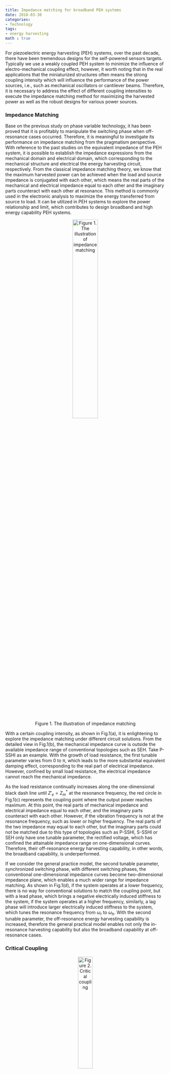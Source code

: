 ```yaml
---
title: Impedance matching for broadband PEH systems
date: 2018-03-30
categories:
- Technology
tags:
- energy harvesting
math : true
---
```


For piezoelectric energy harvesting (PEH) systems, over the past decade, there have been tremendous designs for the self-powered sensors targets. Typically we use a weakly coupled PEH system to minimize the influence of electro-mechanical coupling effect, however, it worth noting that in the real applications that the miniaturized structures often means the strong coupling intensity which will influence the performance of the power sources, i.e., such as mechanical oscillators or cantilever beams. Therefore, it is necessary to address the effect of different coupling intensities to execute the impedance matching method for maximizing the harvested power as well as the robust designs for various power sources. 



### Impedance Matching
Base on the previous study on phase variable technology, it has been proved that it is profitably to manipulate the switching phase when off-resonance cases occurred. Therefore, it is meaningful to investigate its performance on impedance matching from the pragmatism perspective. With reference to the past studies on the equivalent impedance of the PEH system, it is possible to establish the impedance expressions from the mechanical domain and electrical domain, which corresponding to the mechanical structure and electrical the energy harvesting circuit, respectively. From the classical impedance matching theory, we know that the maximum harvested power can be achieved when the load and source impedance is conjugated with each other, which means the real parts of the mechanical and electrical impedance equal to each other and the imaginary parts counteract with each other at resonance. This method is commonly used in the electronic analysis to maximize the energy transferred from source to load. It can be utilized in PEH systems to explore the power relationship and limit, which contributes to design broadband and high energy capability PEH systems.

<div align="center">    
<p><img src="https://s2.ax1x.com/2019/07/22/eiFoK1.jpg" alt="Figure 1. The illustration of impedance matching"  style="width:40%" />
<p>Figure 1. The illustration of impedance matching
</div>

With a certain coupling intensity, as shown in Fig.1(a), it is enlightening to explore the impedance matching under different circuit solutions. From the detailed view in Fig.1(b), the mechanical impedance curve is outside the available impedance range of conventional topologies such as SEH. Take P-SSHI as an example. With the growth of load resistance, the first tunable parameter varies from 0 to π, which leads to the more substantial equivalent damping effect, corresponding to the real part of electrical impedance. However, confined by small load resistance, the electrical impedance cannot reach the mechanical impedance.

As the load resistance continually increases along the one-dimensional black dash line until ${Z'_e} = Z_m^*$ at the resonance frequency, the red circle in Fig.1(c) represents the coupling point where the output power reaches maximum. At this point, the real parts of mechanical impedance and electrical impedance equal to each other, and the imaginary parts counteract with each other. However, if the vibration frequency is not at the resonance frequency, such as lower or higher frequency. The real parts of the two impedance may equal to each other, but the imaginary parts could not be matched due to this type of topologies such as P-SSHI, S-SSHI or SEH only have one tunable parameter, the rectified voltage, which has confined the attainable impedance range on one-dimensional curves. Therefore, their off-resonance energy harvesting capability, in other words, the broadband capability, is underperformed.

If we consider the general practice model, the second tunable parameter, synchronized switching phase, with different switching phases, the conventional one-dimensional impedance curves become two-dimensional impedance plane, which enables a much wider range for impedance matching. As shown in Fig.1(d), if the system operates at a lower frequency, there is no way for conventional solutions to match the coupling point, but with a lead phase, which brings a negative electrically induced stiffness to the system, if the system operates at a higher frequency, similarly, a lag phase will introduce larger electrically induced stiffness to the system, which tunes the resonance frequency from $\omega_r$  to  $\omega_h$. With the second tunable parameter, the off-resonance energy harvesting capability is increased, therefore the general practical model enables not only the in-resonance harvesting capability but also the broadband capability at off-resonance cases.


### Critical Coupling


<div align="center">    
    <p><img src="https://s2.ax1x.com/2019/07/22/eiF5vR.jpg" alt="Figure 2. Critical coupling"  style="width:30%" />
    <p>Figure 2. Critical coupling
</div>


One important feature of impedance matching is critical coupling for the selected circuit topologies, which means the minimum coupling intensity needed to reach the maximum output power. As shown in Fig.2, for PV-SSHI, the red line is tangent to the boundary of PV-SSHI at the coupling point. In order to determine its critical coupling intensity of PV-SSHI, firstly the effective coupling intensity is defined as  $K_e^2$ , then with the impedance matching relationship it can be derived that:

 
$${\frac{{2\left( {1 - \gamma } \right)}}{{\tilde \omega \pi \left( {1 + \gamma } \right)}}\left( {1 + \cos 2\varphi } \right) = \frac{{2{\zeta _m}}}{{k_c^2}}}\\
{1 + \sin 2\varphi  = \frac{{{{\tilde \omega }^2} - 1}}{{k_c^2}}}$$
 

With the critical coupling intensity  $K_c^2$  derived from above expression of PV-SSHI, the minimum coupling intensity required for impedance matching can be identified under certain mechanical damping factor. The red line shown in Fig.2(b) indicates the optimized solutions of switching phases under different mechanical damping factors. For the critical coupling intensity of conventional SSHI topologies, it can be derived when  $\phi=0$ , however, compared with the vertical dashed gray line crossing  $\phi=0$ , the optimized phase solutions are smaller than  $0$ , which means with phase variable technology, the minimum coupling intensity can be coupled with a certain lead switching phase. And as the mechanical damping effect increases, it needs a bigger negative optimized switching phase to couple with the minimum coupling intensity. As shown in Fig.2(a), the two critical coupling points for conventional SSHI topologies and PV-SSHI, a weaker coupling intensity can be handled by the phase variable energy harvesting model. To simplify the expression of  $K_c^2$ for pratical usage, it can be expanded by Taylor series as:

 
$$K_{c}^2 = \frac{2}{{1 + \cos 2\varphi }}c + \frac{{2\left( {1 + \sin 2\varphi } \right)}}{{{{\left( {1 + \cos 2\varphi } \right)}^2}}}{c^2},  \qquad c = \frac{{\pi \left( {1 + \gamma } \right)}}{{2\left( {1 - \gamma } \right)}}{\zeta _m}$$
  

From the expression of  $K_c^2$   it can be found that with a certain switching phase, the critical coupling intensity will increase together with the mechanical damping factor. Moreover, if the flipping factor increases to  $-1$ , the critical coupling intensity will approach  $0$, it means no matter what circuit topology is used, the maximum output power can be reached, due to the mechanical impedance curve is always inside the attainable impedance range of the selected circuit. Furthermore, the critical coupling intensity also can be tuned by the switching phase  $\phi$, as mentioned before, there exists an optimized switching phase to handle the weakest coupling intensity, which means the application range of conventional topologies has been expanded by the phase variable technology.


## Reference
>B. Zhao, J. Liang, "Impedance Modeling of a Bidirectional Energy Conversion Circuit towards Energy Harvesting and Vibration Exciting Purposes," IEEE/ASME Transactions on Mechatronics, to appear.

>B. Zhao, J. Liang, and K. Zhao, “Phase-Variable Control of Parallel Synchronized Triple Bias-Flips Interface Circuit towards Broadband Piezoelectric Energy Harvesting,” in 2018 IEEE International Symposium on Circuits and Systems (ISCAS), 2018, pp. 1–5.

